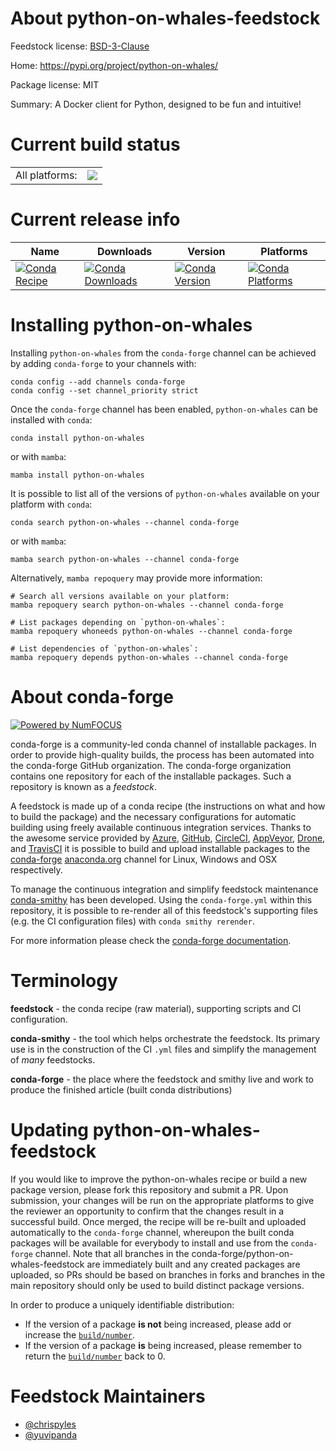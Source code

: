 About python-on-whales-feedstock
================================

Feedstock license: [BSD-3-Clause](https://github.com/conda-forge/python-on-whales-feedstock/blob/main/LICENSE.txt)

Home: https://pypi.org/project/python-on-whales/

Package license: MIT

Summary: A Docker client for Python, designed to be fun and intuitive!

Current build status
====================


<table><tr><td>All platforms:</td>
    <td>
      <a href="https://dev.azure.com/conda-forge/feedstock-builds/_build/latest?definitionId=17828&branchName=main">
        <img src="https://dev.azure.com/conda-forge/feedstock-builds/_apis/build/status/python-on-whales-feedstock?branchName=main">
      </a>
    </td>
  </tr>
</table>

Current release info
====================

| Name | Downloads | Version | Platforms |
| --- | --- | --- | --- |
| [![Conda Recipe](https://img.shields.io/badge/recipe-python--on--whales-green.svg)](https://anaconda.org/conda-forge/python-on-whales) | [![Conda Downloads](https://img.shields.io/conda/dn/conda-forge/python-on-whales.svg)](https://anaconda.org/conda-forge/python-on-whales) | [![Conda Version](https://img.shields.io/conda/vn/conda-forge/python-on-whales.svg)](https://anaconda.org/conda-forge/python-on-whales) | [![Conda Platforms](https://img.shields.io/conda/pn/conda-forge/python-on-whales.svg)](https://anaconda.org/conda-forge/python-on-whales) |

Installing python-on-whales
===========================

Installing `python-on-whales` from the `conda-forge` channel can be achieved by adding `conda-forge` to your channels with:

```
conda config --add channels conda-forge
conda config --set channel_priority strict
```

Once the `conda-forge` channel has been enabled, `python-on-whales` can be installed with `conda`:

```
conda install python-on-whales
```

or with `mamba`:

```
mamba install python-on-whales
```

It is possible to list all of the versions of `python-on-whales` available on your platform with `conda`:

```
conda search python-on-whales --channel conda-forge
```

or with `mamba`:

```
mamba search python-on-whales --channel conda-forge
```

Alternatively, `mamba repoquery` may provide more information:

```
# Search all versions available on your platform:
mamba repoquery search python-on-whales --channel conda-forge

# List packages depending on `python-on-whales`:
mamba repoquery whoneeds python-on-whales --channel conda-forge

# List dependencies of `python-on-whales`:
mamba repoquery depends python-on-whales --channel conda-forge
```


About conda-forge
=================

[![Powered by
NumFOCUS](https://img.shields.io/badge/powered%20by-NumFOCUS-orange.svg?style=flat&colorA=E1523D&colorB=007D8A)](https://numfocus.org)

conda-forge is a community-led conda channel of installable packages.
In order to provide high-quality builds, the process has been automated into the
conda-forge GitHub organization. The conda-forge organization contains one repository
for each of the installable packages. Such a repository is known as a *feedstock*.

A feedstock is made up of a conda recipe (the instructions on what and how to build
the package) and the necessary configurations for automatic building using freely
available continuous integration services. Thanks to the awesome service provided by
[Azure](https://azure.microsoft.com/en-us/services/devops/), [GitHub](https://github.com/),
[CircleCI](https://circleci.com/), [AppVeyor](https://www.appveyor.com/),
[Drone](https://cloud.drone.io/welcome), and [TravisCI](https://travis-ci.com/)
it is possible to build and upload installable packages to the
[conda-forge](https://anaconda.org/conda-forge) [anaconda.org](https://anaconda.org/)
channel for Linux, Windows and OSX respectively.

To manage the continuous integration and simplify feedstock maintenance
[conda-smithy](https://github.com/conda-forge/conda-smithy) has been developed.
Using the ``conda-forge.yml`` within this repository, it is possible to re-render all of
this feedstock's supporting files (e.g. the CI configuration files) with ``conda smithy rerender``.

For more information please check the [conda-forge documentation](https://conda-forge.org/docs/).

Terminology
===========

**feedstock** - the conda recipe (raw material), supporting scripts and CI configuration.

**conda-smithy** - the tool which helps orchestrate the feedstock.
                   Its primary use is in the construction of the CI ``.yml`` files
                   and simplify the management of *many* feedstocks.

**conda-forge** - the place where the feedstock and smithy live and work to
                  produce the finished article (built conda distributions)


Updating python-on-whales-feedstock
===================================

If you would like to improve the python-on-whales recipe or build a new
package version, please fork this repository and submit a PR. Upon submission,
your changes will be run on the appropriate platforms to give the reviewer an
opportunity to confirm that the changes result in a successful build. Once
merged, the recipe will be re-built and uploaded automatically to the
`conda-forge` channel, whereupon the built conda packages will be available for
everybody to install and use from the `conda-forge` channel.
Note that all branches in the conda-forge/python-on-whales-feedstock are
immediately built and any created packages are uploaded, so PRs should be based
on branches in forks and branches in the main repository should only be used to
build distinct package versions.

In order to produce a uniquely identifiable distribution:
 * If the version of a package **is not** being increased, please add or increase
   the [``build/number``](https://docs.conda.io/projects/conda-build/en/latest/resources/define-metadata.html#build-number-and-string).
 * If the version of a package **is** being increased, please remember to return
   the [``build/number``](https://docs.conda.io/projects/conda-build/en/latest/resources/define-metadata.html#build-number-and-string)
   back to 0.

Feedstock Maintainers
=====================

* [@chrispyles](https://github.com/chrispyles/)
* [@yuvipanda](https://github.com/yuvipanda/)

